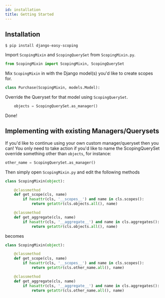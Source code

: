 ```yaml
---
id: installation
title: Getting Started
---
```


## Installation

`$ pip install django-easy-scoping`

Import `ScopingMixin` and `ScopingQuerySet` from `ScopingMixin.py`.
```python
from ScopingMixin import ScopingMixin, ScopingQuerySet
```

Mix `ScopingMixin` in with the Django model(s) you'd like to create scopes for.
```python
class Purchase(ScopingMixin, models.Model):
```

Override the Queryset for that model using `ScopingQuerySet`.
```python
    objects = ScopingQuerySet.as_manager()
```

Done!

## Implementing with existing Managers/Querysets

If you'd like to continue using your own custom manager/queryset then you can! 
You only need to take action if you'd like to name the ScopingQuerySet override
something other than `objects`, for instance:

```python 
other_name = ScopingQuerySet.as_manager()
```

Then simply open `ScopingMixin.py` and edit the following methods
```python
class ScopingMixin(object):

    @classmethod
    def get_scope(cls, name)
        if hasattr(cls, '__scopes__') and name in cls.scopes():
            return getattr(cls.objects.all(), name)

    @classmethod
    def get_aggregate(cls, name)
        if hasattr(cls, '__aggregate__') and name in cls.aggregates():
            return getattr(cls.objects.all(), name)
```
 becomes
```python
class ScopingMixin(object):

    @classmethod
    def get_scope(cls, name)
        if hasattr(cls, '__scopes__') and name in cls.scopes():
            return getattr(cls.other_name.all(), name)

    @classmethod
    def get_aggregate(cls, name)
        if hasattr(cls, '__aggregate__') and name in cls.aggregates():
            return getattr(cls.other_name.all(), name)
```
